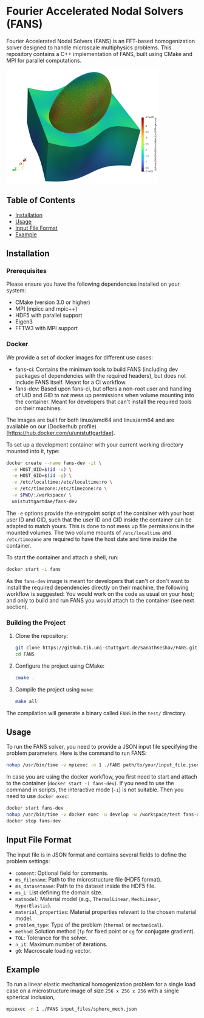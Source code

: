 # Fourier Accelerated Nodal Solvers (FANS)

Fourier Accelerated Nodal Solvers (FANS) is an FFT-based homogenization solver designed to handle microscale multiphysics problems. This repository contains a C++ implementation of FANS, built using CMake and MPI for parallel computations.

<img src="test/FANS_example.png" alt="Example Image" width="400" height="300">

## Table of Contents

- [Installation](#installation)
- [Usage](#usage)
- [Input File Format](#input-file-format)
- [Example](#example)

## Installation

### Prerequisites

Please ensure you have the following dependencies installed on your system:

- CMake (version 3.0 or higher)
- MPI (mpicc and mpic++)
- HDF5 with parallel support
- Eigen3
- FFTW3 with MPI support

### Docker
We provide a set of docker images for different use cases:
- fans-ci: Contains the minimum tools to build FANS (including dev packages of dependencies with the required headers), but does not include FANS itself. Meant for a CI workflow.
- fans-dev: Based upon fans-ci, but offers a non-root user and handling of UID and GID to not mess up permissions when volume mounting into the container. Meant for developers that can't install the required tools on their machines.

The images are built for both linux/amd64 and linux/arm64 and are available on our (Dockerhub profile)[https://hub.docker.com/u/unistuttgartdae].

To set up a development container with your current working directory mounted into it, type:
```bash
docker create --name fans-dev -it \
  -e HOST_UID=$(id -u) \
  -e HOST_GID=$(id -g) \
  -v /etc/localtime:/etc/localtime:ro \
  -v /etc/timezone:/etc/timezone:ro \
  -v $PWD/:/workspace/ \
  unistuttgartdae/fans-dev
```
The `-e` options provide the entrypoint script of the container with your host user ID and GID, such that the user ID and GID inside the container can be adapted to match yours. This is done to not mess up file permissions in the mounted volumes. The two volume mounts of `/etc/localtime` and `/etc/timezone` are required to have the host date and time inside the container.

To start the container and attach a shell, run:
```bash
docker start -i fans
```
As the `fans-dev` image is meant for developers that can't or don't want to install the required dependencies directly on their machine, the following workflow is suggested: You would work on the code as usual on your host; and only to build and run FANS you would attach to the container (see next section).

### Building the Project

1. Clone the repository:
    ```sh
    git clone https://github.tik.uni-stuttgart.de/SanathKeshav/FANS.git
    cd FANS
    ```
2. Configure the project using CMake:
    ```sh
    cmake .
    ```

3. Compile the project using `make`:
    ```sh
    make all
    ```

The compilation will generate a binary called `FANS` in the `test/` directory.

## Usage

To run the FANS solver, you need to provide a JSON input file specifying the problem parameters. Here is the command to run FANS:

```sh
nohup /usr/bin/time -v mpiexec -n 1 ./FANS path/to/your/input_file.json &
```
In case you are using the docker workflow, you first need to start and attach to the container (`docker start -i fans-dev`). If you need to use the command in scripts, the interactive mode (`-i`) is not suitable. Then you need to use `docker exec`:
```bash
docker start fans-dev
nohup /usr/bin/time -v docker exec -u develop -w /workspace/test fans-dev [original command from above] &
docker stop fans-dev
```

## Input File Format

The input file is in JSON format and contains several fields to define the problem settings:
- `comment`: Optional field for comments.
- `ms_filename`: Path to the microstructure file (HDF5 format).
- `ms_datasetname`: Path to the dataset inside the HDF5 file.
- `ms_L`: List defining the domain size.
- `matmodel`: Material model (e.g., `ThermalLinear`, `MechLinear`, `HyperElastic`).
- `material_properties`: Material properties relevant to the chosen material model.
- `problem_type`: Type of the problem (`thermal` or `mechanical`).
- `method`: Solution method (`fp` for fixed point or `cg` for conjugate gradient).
- `TOL`: Tolerance for the solver.
- `n_it`: Maximum number of iterations.
- `g0`: Macroscale loading vector.

## Example

To run a linear elastic mechanical homogenization problem for a single load case on a microstructure image of size `256 x 256 x 256` with a single spherical inclusion,

```sh
mpiexec -n 1 ./FANS input_files/sphere_mech.json
```



